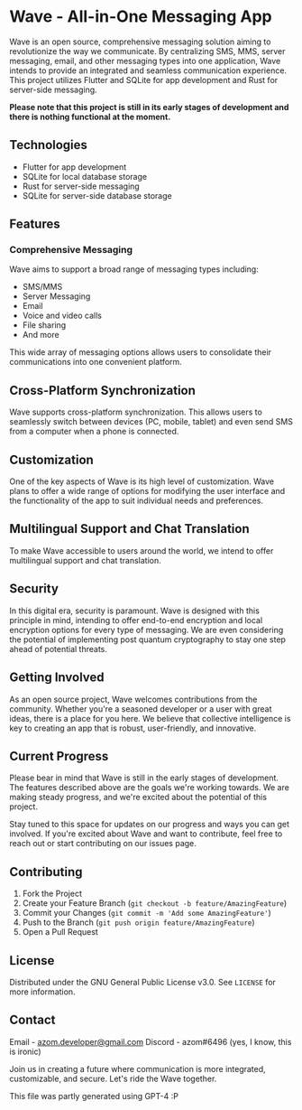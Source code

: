 # Wave - All-in-One Messaging App

Wave is an open source, comprehensive messaging solution aiming to revolutionize the way we communicate. By centralizing SMS, MMS, server messaging, email, and other messaging types into one application, Wave intends to provide an integrated and seamless communication experience. This project utilizes Flutter and SQLite for app development and Rust for server-side messaging.

**Please note that this project is still in its early stages of development and there is nothing functional at the moment.**

## Technologies

-   Flutter for app development
-   SQLite for local database storage
-   Rust for server-side messaging
-   SQLite for server-side database storage

## Features

### Comprehensive Messaging

Wave aims to support a broad range of messaging types including:

-   SMS/MMS
-   Server Messaging
-   Email
-   Voice and video calls
-   File sharing
-   And more

This wide array of messaging options allows users to consolidate their communications into one convenient platform.

## Cross-Platform Synchronization

Wave supports cross-platform synchronization. This allows users to seamlessly switch between devices (PC, mobile, tablet) and even send SMS from a computer when a phone is connected.

## Customization

One of the key aspects of Wave is its high level of customization. Wave plans to offer a wide range of options for modifying the user interface and the functionality of the app to suit individual needs and preferences.

## Multilingual Support and Chat Translation

To make Wave accessible to users around the world, we intend to offer multilingual support and chat translation.

## Security

In this digital era, security is paramount. Wave is designed with this principle in mind, intending to offer end-to-end encryption and local encryption options for every type of messaging. We are even considering the potential of implementing post quantum cryptography to stay one step ahead of potential threats.

## Getting Involved

As an open source project, Wave welcomes contributions from the community. Whether you're a seasoned developer or a user with great ideas, there is a place for you here. We believe that collective intelligence is key to creating an app that is robust, user-friendly, and innovative.

## Current Progress

Please bear in mind that Wave is still in the early stages of development. The features described above are the goals we're working towards. We are making steady progress, and we're excited about the potential of this project.

Stay tuned to this space for updates on our progress and ways you can get involved. If you're excited about Wave and want to contribute, feel free to reach out or start contributing on our issues page.

## Contributing

1. Fork the Project
2. Create your Feature Branch (`git checkout -b feature/AmazingFeature`)
3. Commit your Changes (`git commit -m 'Add some AmazingFeature'`)
4. Push to the Branch (`git push origin feature/AmazingFeature`)
5. Open a Pull Request

## License

Distributed under the GNU General Public License v3.0. See `LICENSE` for more information.

## Contact

Email - azom.developer@gmail.com
Discord - azom#6496
(yes, I know, this is ironic)

Join us in creating a future where communication is more integrated, customizable, and secure. Let's ride the Wave together.

This file was partly generated using GPT-4 :P
